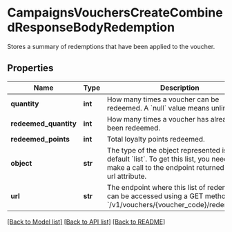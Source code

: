 # CampaignsVouchersCreateCombinedResponseBodyRedemption

Stores a summary of redemptions that have been applied to the voucher.

## Properties

Name | Type | Description | Notes
------------ | ------------- | ------------- | -------------
**quantity** | **int** | How many times a voucher can be redeemed. A &#x60;null&#x60; value means unlimited. | [optional] 
**redeemed_quantity** | **int** | How many times a voucher has already been redeemed. | [optional] 
**redeemed_points** | **int** | Total loyalty points redeemed. | [optional] 
**object** | **str** | The type of the object represented is by default &#x60;list&#x60;. To get this list, you need to make a call to the endpoint returned in the url attribute. | [optional] [default to 'list']
**url** | **str** | The endpoint where this list of redemptions can be accessed using a GET method. &#x60;/v1/vouchers/{voucher_code}/redemptions&#x60; | [optional] 

[[Back to Model list]](../README.md#documentation-for-models) [[Back to API list]](../README.md#documentation-for-api-endpoints) [[Back to README]](../README.md)


